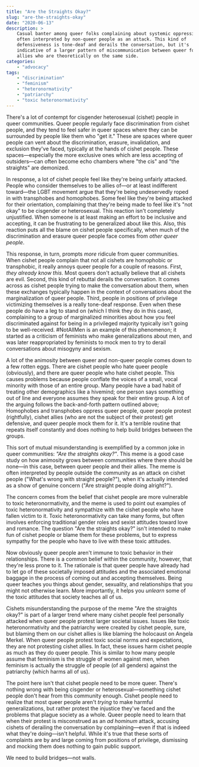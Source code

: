 ```yaml
---
title: "Are the Straights Okay?"
slug: "are-the-straights-okay"
date: "2020-06-13"
description: >
    Casual banter among queer folks complaining about systemic oppression is
    often interpreted by non-queer people as an attack. This kind of
    defensiveness is tone-deaf and derails the conversation, but it's
    indicative of a larger pattern of miscommunication between queer folks and
    allies who are theoretically on the same side.
categories:
    - "advocacy"
tags:
    - "discrimination"
    - "feminism"
    - "heteronormativity"
    - "patriarchy"
    - "toxic heteronormativity"
---
```


There's a lot of contempt for cisgender heterosexual (cishet) people in queer
communities. Queer people regularly face  discrimination from cishet people,
and they tend to feel safer in queer spaces where they can be surrounded by
people like them who "get it." These are spaces where queer people can vent
about the discrimination, erasure, invalidation, and exclusion they've faced,
typically at the hands of cishet people. These spaces—especially the more
exclusive ones which are less accepting of outsiders—can often become echo
chambers where "the cis" and "the straights" are demonized.

In response, a lot of cishet people feel like they're being unfairly attacked.
People who consider themselves to be allies of—or at least indifferent
toward—the LGBT movement argue that they're being undeservedly roped in with
transphobes and homophobes. Some feel like they're being attacked for their
orientation, complaining that they're being made to feel like it's "not okay"
to be cisgender or heterosexual. This reaction isn't completely unjustified.
When someone is at least making an effort to be inclusive and accepting, it can
be frustrating to be generalized about like this. Also, this reaction puts all
the blame on cishet people specifically, when much of the discrimination and
erasure queer people face comes from *other queer people*.

This response, in turn, prompts *more* ridicule from queer communities. When
cishet people complain that not all cishets are homophobic or transphobic, it
really annoys queer people for a couple of reasons. First, *they already know
this*. Most queers don't actually believe that all cishets are evil. Second,
this kind of rebuttal derails the conversation. It comes across as cishet
people trying to make the conversation about them, when these exchanges
typically happen in the context of conversations about the marginalization of
queer people. Third, people in positions of privilege victimizing themselves is
a really tone-deaf response. Even when these people do have a leg to stand on
(which I think they do in this case), complaining to a group of marginalized
minorities about how you feel discriminated against for being in a privileged
majority typically isn't going to be well-received. #NotAllMen is an example of
this phenomenon; it started as a criticism of feminists who make
generalizations about men, and was later reappropriated by feminists to mock
men to try to derail conversations about misogyny and sexism.

A lot of the animosity between queer and non-queer people comes down to a few
rotten eggs. There are cishet people who hate queer people (obviously), and
there are queer people who hate cishet people. This causes problems because
people conflate the voices of a small, vocal minority with those of an entire
group. Many people have a bad habit of treating other demographics like a
hivemind; one person says something out of line and everyone assumes they speak
for their entire group. A lot of the arguing follows the back-and-forth pattern
outlined above; Homophobes and transphobes oppress queer people, queer people
protest (rightfully), cishet allies (who are not the subject of their protest)
get defensive, and queer people mock them for it. It's a terrible routine that
repeats itself constantly and does nothing to help build bridges between the
groups.

This sort of mutual misunderstanding is exemplified by a common joke in queer
communities: *"Are the straights okay?"*. This meme is a good case study on how
animosity grows between communities where there should be none—in this case,
between queer people and their allies. The meme is often interpreted by people
outside the community as an attack on cishet people ("What's wrong with
straight people?"), when it's actually intended as a show of genuine concern
("Are straight people doing alright?").

The concern comes from the belief that cishet people are more vulnerable to
toxic heteronormativity, and the meme is used to point out examples of toxic
heteronormativity and sympathize with the cishet people who have fallen victim
to it. Toxic heteronormativity can take many forms, but often involves
enforcing traditional gender roles and sexist attitudes toward love and
romance. The question "Are the straights okay?" isn't intended to make fun of
cishet people or blame them for these problems, but to express sympathy for the
people who have to live with these toxic attitudes.

Now obviously queer people aren't immune to toxic behavior in their
relationships. There is a common belief within the community, however, that
they're less prone to it. The rationale is that queer people have already had
to let go of these societally imposed attitudes and the associated emotional
baggage in the process of coming out and accepting themselves. Being queer
teaches you things about gender, sexuality, and relationships that you might
not otherwise learn. More importantly, it helps you *unlearn* some of the toxic
attitudes that society teaches all of us.

Cishets misunderstanding the purpose of the meme "Are the straights okay?" is
part of a larger trend where many cishet people feel personally attacked when
queer people protest larger societal issues. Issues like toxic
heteronormativity and the patriarchy were created by cishet people, sure, but
blaming them on our cishet allies is like blaming the holocaust on Angela
Merkel. When queer people protest toxic social norms and expectations, they are
not protesting cishet allies. In fact, these issues harm cishet people as much
as they do queer people. This is similar to how many people assume that
feminism is the struggle of women against men, when feminism is actually the
struggle of people (of all genders) against the patriarchy (which harms all of
us).

The point here isn't that cishet people need to be more queer. There's nothing
wrong with being cisgender or heterosexual—something cishet people don't hear
from this community enough. Cishet people need to realize that most queer
people aren't *trying* to make harmful generalizations, but rather protest the
injustice they've faced and the problems that plague society as a whole. Queer
people need to learn that when their protest is misconstrued as an *ad hominum*
attack, accusing cishets of derailing the conversation by complaining—even if
that is indeed what they're doing—isn't helpful. While it's true that these
sorts of complaints are by and large coming from positions of privilege,
dismissing and mocking them does nothing to gain public support.

We need to build bridges—not walls.
